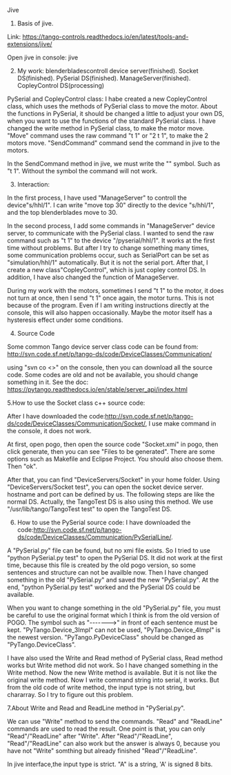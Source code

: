 Jive 

1. Basis of jive.

Link: https://tango-controls.readthedocs.io/en/latest/tools-and-extensions/jive/

Open jive in console: jive


2. My work: blenderbladescontroll device server(finished). Socket DS(finished). PySerial DS(finished). ManageServer(finished). CopleyControl DS(processing)

PySerial and CopleyControl class:
I habe created a new CopleyControl class, which uses the methods of PySerial class to move the motor.
About the functions in PySerial, it should be changed a little to adjust your own DS, when you want to use the functions of the standard PySerial class. I have changed the write method in PySerial class, to make the motor move. "Move" command uses the raw command "t 1" or "2 t 1", to make the 2 motors move. "SendCommand" command send the command in jive to the motors.

In the SendCommand method in jive, we must write the "" symbol. Such as "t 1". Without the symbol the command will not work.


3. Interaction:

In the first process, I have used "ManageServer" to controll the device"s/hhl/1". I can write "move top 30" directly to the device "s/hhl/1", and the top blenderblades move to 30. 

In the second process, I add some commands in "ManageServer" device server, to communicate with the PySerial class. I wanted to send the raw command such as "t 1" to the device "/pyserial/hhl/1". It works at the first time without problems. But after I try to change something many times, some communication problems occur, such as SerialPort can be set as "simulation/hhl/1" automatically. But it is not the serial port. After that, I create a new class"CopleyControl", which is just copley control DS. In addition, I have also changed the function of ManageServer.

During my work with the motors, sometimes I send "t 1" to the motor, it does not turn at once, then I send "t 1" once again, the motor turns. This is not because of the program. Even if I am writing instructions directly at the console, this will also happen occasionally. Maybe the motor itself has a hysteresis effect under some conditions.


4. Source Code

Some common Tango device server class code can be found from:
http://svn.code.sf.net/p/tango-ds/code/DeviceClasses/Communication/

using "svn co <<link>>" on the console, then you can download all the source code. Some codes are old and not be available, you should change something in it. See the doc: https://pytango.readthedocs.io/en/stable/server_api/index.html


5.How to use the Socket class c++ source code:

After I have downloaded the code:http://svn.code.sf.net/p/tango-ds/code/DeviceClasses/Communication/Socket/, I use make command in the console, it does not work. 

At first, open pogo, then open the source code "Socket.xmi" in pogo, then click generate, then you can see "Files to be generated". There are some options such as Makefile and Eclipse Project. You should also choose them. Then "ok".

After that, you can find "DeviceServers/Socket" in your home folder. Using "DeviceServers/Socket test", you can open the socket device server. hostname and port can be defined by us. The following steps are like the normal DS.
Actually, the TangoTest DS is also using this method. We use "/usr/lib/tango/TangoTest test" to open the TangoTest DS.


6. How to use the PySerial source code:
I have downloaded the code:http://svn.code.sf.net/p/tango-ds/code/DeviceClasses/Communication/PySerialLine/.

A "PySerial.py" file can be found, but no xmi file exists. So I tried to use "python PySerial.py test" to open the PySerial DS. It did not work at the first time, because this file is created by the old pogo version, so some sentences and structure can not be availble now. Then I have changed something in the old "PySerial.py" and saved the new "PySerial.py". At the end, "python PySerial.py test" worked and the PySerial DS could be available. 

When you want to change something in the old "PySerial.py" file, you must be careful to use the original format which I think is from the old version of POGO. The symbol such as "------->" in front of each sentence must be kept.  "PyTango.Device_3Impl"  can not be used, "PyTango.Device_4Impl" is the newest version. "PyTango.PyDeviceClass" should be changed as "PyTango.DeviceClass".

I have also used the Write and Read method of PySerial class, Read method works but Write method did not work. So I have changed something in the Write method. Now the new Write method is available. But it is not like the original write method. Now I write command string into serial,  it works. But from the old code of write method, the input type is not string, but chararray. So I try to figure out this problem.


7.About Write and Read and ReadLine method in "PySerial.py". 

We can use "Write" method to send the commands. "Read" and "ReadLine" commands are used to read the result. One point is that, you can only "Read"/"ReadLine" after "Write". After "Read"/"ReadLine", "Read"/"ReadLine" can also work but the answer is always 0, because you have not "Write" somthing but already finished "Read"/"ReadLine".

In jive interface,the input type is strict. "A" is a string, 'A' is signed 8 bits.
